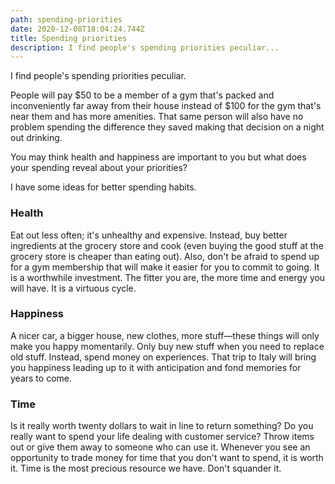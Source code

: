 ```yaml
---
path: spending-priorities
date: 2020-12-08T18:04:24.744Z
title: Spending priorities
description: I find people's spending priorities peculiar...
---
```

I find people's spending priorities peculiar.

People will pay $50 to be a member of a gym that's packed and inconveniently far away from their house instead of $100 for the gym that's near them and has more amenities. That same person will also have no problem spending the difference they saved making that decision on a night out drinking.

You may think health and happiness are important to you but what does your spending reveal about your priorities?

I have some ideas for better spending habits.

### Health

Eat out less often; it's unhealthy and expensive. Instead, buy better ingredients at the grocery store and cook (even buying the good stuff at the grocery store is cheaper than eating out). Also, don't be afraid to spend up for a gym membership that will make it easier for you to commit to going. It is a worthwhile investment. The fitter you are, the more time and energy you will have. It is a virtuous cycle.

### Happiness

A nicer car, a bigger house, new clothes, more stuff—these things will only make you happy momentarily. Only buy new stuff when you need to replace old stuff. Instead, spend money on experiences. That trip to Italy will bring you happiness leading up to it with anticipation and fond memories for years to come.

### Time

Is it really worth twenty dollars to wait in line to return something? Do you really want to spend your life dealing with customer service? Throw items out or give them away to someone who can use it. Whenever you see an opportunity to trade money for time that you don't want to spend, it is worth it. Time is the most precious resource we have. Don't squander it.